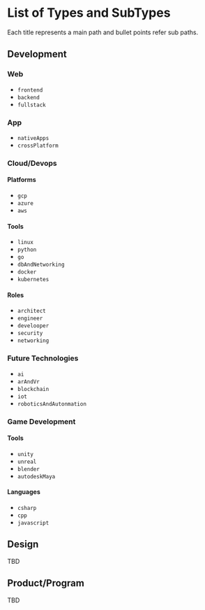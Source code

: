# List of Types and SubTypes

Each title represents a main path and bullet points refer sub paths.

## Development

### Web
- `frontend`
- `backend`
- `fullstack`

### App
- `nativeApps`
- `crossPlatform`

### Cloud/Devops
#### Platforms
- `gcp`
- `azure`
- `aws`
#### Tools
- `linux`
- `python`
- `go`
- `dbAndNetworking`
- `docker`
- `kubernetes`
#### Roles
- `architect`
- `engineer`
- `develooper`
- `security`
- `networking`

### Future Technologies
- `ai`
- `arAndVr`
- `blockchain`
- `iot`
- `roboticsAndAutonmation`

### Game Development
#### Tools
- `unity`
- `unreal`
- `blender`
- `autodeskMaya`
#### Languages
- `csharp`
- `cpp`
- `javascript`

## Design
TBD

## Product/Program
TBD